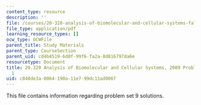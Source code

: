 ```yaml
---
content_type: resource
description: ''
file: /courses/20-320-analysis-of-biomolecular-and-cellular-systems-fall-2012/c840de3a0064190a11e799dc11ad006f_MIT20_320F12_2009_PS1_Solu.pdf
file_type: application/pdf
learning_resource_types: []
ocw_type: OCWFile
parent_title: Study Materials
parent_type: CourseSection
parent_uid: cd4b4519-6d0f-99f6-fa2a-8d816797da6e
resourcetype: Document
title: 20.320 Analysis of Biomolecular and Cellular Systems, 2009 Problem Set Solutions
  1
uid: c840de3a-0064-190a-11e7-99dc11ad006f
---
```

This file contains information regarding problem set 9 solutions.